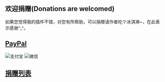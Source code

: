 **欢迎捐赠(Donations are welcomed)**
---
如果您觉得我的插件不错，对您有所帮助，可以捐赠请作者吃个冰淇淋~，在此表示感谢^_^。<br/>

## [PayPal](https://www.paypal.com/cgi-bin/webscr?cmd=_donations&business=2FQY2FH24H4LC&item_name=MyBatis+Log+Plugin&currency_code=USD&source=url "Donate via PayPal")<br/>
![支付宝](https://raw.githubusercontent.com/kookob/mybatis-log-plugin/01b528df60df5cc990b87803e6c0c6ffae19f34c/src/mybatis/log/icon/alipay.png)
![微信](https://raw.githubusercontent.com/kookob/mybatis-log-plugin/01b528df60df5cc990b87803e6c0c6ffae19f34c/src/mybatis/log/icon/wechat.png)

## [捐赠列表](https://github.com/kookob/mybatis-log-plugin/wiki/%E6%8D%90%E8%B5%A0%E5%88%97%E8%A1%A8)
